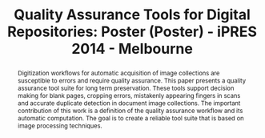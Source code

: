 ---
abstract: Digitization workflows for automatic acquisition of image collections are
  susceptible to errors and require quality assurance. This paper presents a quality
  assurance tool suite for long term preservation. These tools support decision making
  for blank pages, cropping errors, mistakenly appearing fingers in scans and accurate
  duplicate detection in document image collections. The important contribution of
  this work is a definition of the quality assurance workflow and its automatic computation.
  The goal is to create a reliable tool suite that is based on image processing techniques.
creators:
- King, Ross
- Graf, Roman
date: null
document_url: https://services.phaidra.univie.ac.at/api/object/o:378708/download
grand_parent: iPRES
institutions: []
keywords:
- digital preservation
- quality assurance
- image processing
- information integration
landing_page_url: https://phaidra.univie.ac.at/o:378708
language: eng
layout: publication
license: CC BY-NC-SA 3.0 AT
notes_url: null
parent: iPRES 2014
presentation_url: null
size: 163763
source_name: iPRES
title: 'Quality Assurance Tools for Digital Repositories: Poster (Poster) - iPRES
  2014 - Melbourne'
type: poster
year: 2014
---